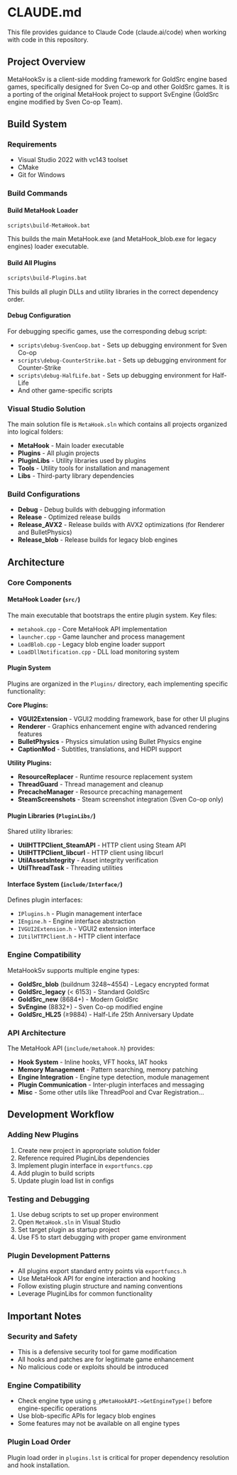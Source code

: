 # CLAUDE.md

This file provides guidance to Claude Code (claude.ai/code) when working with code in this repository.

## Project Overview

MetaHookSv is a client-side modding framework for GoldSrc engine based games, specifically designed for Sven Co-op and other GoldSrc games. It is a porting of the original MetaHook project to support SvEngine (GoldSrc engine modified by Sven Co-op Team).

## Build System

### Requirements
- Visual Studio 2022 with vc143 toolset
- CMake
- Git for Windows

### Build Commands

#### Build MetaHook Loader
```bash
scripts\build-MetaHook.bat
```
This builds the main MetaHook.exe (and MetaHook_blob.exe for legacy engines) loader executable.

#### Build All Plugins
```bash
scripts\build-Plugins.bat
```
This builds all plugin DLLs and utility libraries in the correct dependency order.

#### Debug Configuration
For debugging specific games, use the corresponding debug script:
- `scripts\debug-SvenCoop.bat` - Sets up debugging environment for Sven Co-op
- `scripts\debug-CounterStrike.bat` - Sets up debugging environment for Counter-Strike
- `scripts\debug-HalfLife.bat` - Sets up debugging environment for Half-Life
- And other game-specific scripts

### Visual Studio Solution
The main solution file is `MetaHook.sln` which contains all projects organized into logical folders:
- **MetaHook** - Main loader executable
- **Plugins** - All plugin projects
- **PluginLibs** - Utility libraries used by plugins
- **Tools** - Utility tools for installation and management
- **Libs** - Third-party library dependencies

### Build Configurations
- **Debug** - Debug builds with debugging information
- **Release** - Optimized release builds
- **Release_AVX2** - Release builds with AVX2 optimizations (for Renderer and BulletPhysics)
- **Release_blob** - Release builds for legacy blob engines

## Architecture

### Core Components

#### MetaHook Loader (`src/`)
The main executable that bootstraps the entire plugin system. Key files:
- `metahook.cpp` - Core MetaHook API implementation
- `launcher.cpp` - Game launcher and process management
- `LoadBlob.cpp` - Legacy blob engine loader support
- `LoadDllNotification.cpp` - DLL load monitoring system

#### Plugin System
Plugins are organized in the `Plugins/` directory, each implementing specific functionality:

**Core Plugins:**
- **VGUI2Extension** - VGUI2 modding framework, base for other UI plugins
- **Renderer** - Graphics enhancement engine with advanced rendering features
- **BulletPhysics** - Physics simulation using Bullet Physics engine
- **CaptionMod** - Subtitles, translations, and HiDPI support

**Utility Plugins:**
- **ResourceReplacer** - Runtime resource replacement system
- **ThreadGuard** - Thread management and cleanup
- **PrecacheManager** - Resource precaching management
- **SteamScreenshots** - Steam screenshot integration (Sven Co-op only)

#### Plugin Libraries (`PluginLibs/`)
Shared utility libraries:
- **UtilHTTPClient_SteamAPI** - HTTP client using Steam API
- **UtilHTTPClient_libcurl** - HTTP client using libcurl
- **UtilAssetsIntegrity** - Asset integrity verification
- **UtilThreadTask** - Threading utilities

#### Interface System (`include/Interface/`)
Defines plugin interfaces:
- `IPlugins.h` - Plugin management interface
- `IEngine.h` - Engine interface abstraction
- `IVGUI2Extension.h` - VGUI2 extension interface
- `IUtilHTTPClient.h` - HTTP client interface

### Engine Compatibility
MetaHookSv supports multiple engine types:
- **GoldSrc_blob** (buildnum 3248~4554) - Legacy encrypted format
- **GoldSrc_legacy** (< 6153) - Standard GoldSrc
- **GoldSrc_new** (8684+) - Modern GoldSrc
- **SvEngine** (8832+) - Sven Co-op modified engine
- **GoldSrc_HL25** (≥9884) - Half-Life 25th Anniversary Update

### API Architecture
The MetaHook API (`include/metahook.h`) provides:
- **Hook System** - Inline hooks, VFT hooks, IAT hooks
- **Memory Management** - Pattern searching, memory patching
- **Engine Integration** - Engine type detection, module management
- **Plugin Communication** - Inter-plugin interfaces and messaging
- **Misc** - Some other utils like ThreadPool and Cvar Registration...

## Development Workflow

### Adding New Plugins
1. Create new project in appropriate solution folder
2. Reference required PluginLibs dependencies
3. Implement plugin interface in `exportfuncs.cpp`
4. Add plugin to build scripts
5. Update plugin load list in configs

### Testing and Debugging
1. Use debug scripts to set up proper environment
2. Open `MetaHook.sln` in Visual Studio
3. Set target plugin as startup project
4. Use F5 to start debugging with proper game environment

### Plugin Development Patterns
- All plugins export standard entry points via `exportfuncs.h`
- Use MetaHook API for engine interaction and hooking
- Follow existing plugin structure and naming conventions
- Leverage PluginLibs for common functionality

## Important Notes

### Security and Safety
- This is a defensive security tool for game modification
- All hooks and patches are for legitimate game enhancement
- No malicious code or exploits should be introduced

### Engine Compatibility
- Check engine type using `g_pMetaHookAPI->GetEngineType()` before engine-specific operations
- Use blob-specific APIs for legacy blob engines
- Some features may not be available on all engine types

### Plugin Load Order
Plugin load order in `plugins.lst` is critical for proper dependency resolution and hook installation.